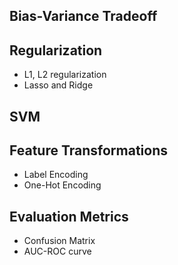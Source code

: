## Bias-Variance Tradeoff
## Regularization
- L1, L2 regularization
- Lasso and Ridge
## SVM
## Feature Transformations
- Label Encoding
- One-Hot Encoding
## Evaluation Metrics
- Confusion Matrix
- AUC-ROC curve